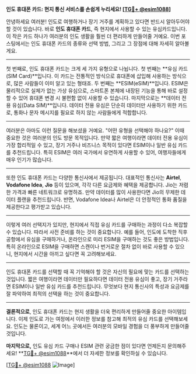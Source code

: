 **인도 휴대폰 카드: 현지 통신 서비스를 손쉽게 누리세요! [[TG💪+ @esim1088](https://t.me/s/esim1088)]**

안녕하세요 여러분! 인도로 여행하거나 장기 거주를 계획하고 있다면 반드시 알아두어야 할 것이 있습니다. 바로 **인도 휴대폰 카드**, 즉 현지에서 사용할 수 있는 유심카드입니다. 이 작은 카드 하나가 여러분의 인도 생활을 훨씬 더 편리하게 만들어줄 거예요. 이번 포스팅에서는 인도 휴대폰 카드의 종류와 선택 방법, 그리고 그 장점에 대해 자세히 알아볼게요.

---

첫 번째로, 인도 휴대폰 카드는 크게 세 가지 유형으로 나뉩니다. 첫 번째는 **유심 카드(SIM Card)**입니다. 이 카드는 전통적인 방식으로 휴대폰에 삽입해 사용하는 방식으로, 많은 사람들이 이미 알고 있는 형태죠. 두 번째는 **ESIM(eSIM)**입니다. ESIM은 물리적으로 실체가 없는 가상 유심으로, 스마트폰 본체에 내장된 기능을 통해 바로 설정할 수 있어 휴대폰 변경 시 불편함 없이 사용할 수 있습니다. 마지막으로는 **데이터 전용 유심(Data SIM)**입니다. 데이터 전용 유심은 단순히 데이터만 사용하기 위한 카드로, 통화나 문자 메시지를 필요로 하지 않는 사람들에게 적합합니다.

---

여러분은 아마도 이런 질문을 해보셨을 거예요. "어떤 유형을 선택해야 하나요?" 이때 중요한 것은 여러분의 인도 방문 목적입니다. 만약 짧은 여행이라면 데이터 전용 유심이 가장 합리적일 수 있고, 장기 거주나 비즈니스 목적이 있다면 ESIM이나 일반 유심 카드를 추천드립니다. 특히 ESIM은 여러 국가에서 유연하게 사용할 수 있어, 여행자들에게 매우 인기가 많습니다.

---

또한 인도 휴대폰 카드는 다양한 통신사에서 제공됩니다. 대표적인 통신사는 **Airtel**, **Vodafone Idea**, **Jio** 등이 있으며, 각각 다른 요금제와 혜택을 제공합니다. Jio는 저렴한 가격과 빠른 네트워크로 유명하죠. 만약 데이터를 많이 사용한다면 Jio의 무제한 데이터 플랜을 추천드립니다. 반면, Vodafone Idea나 Airtel은 더 안정적인 통화 품질을 제공한다고 평가받고 있습니다.

---

이렇게 여러 선택지가 있지만, 현지에서 직접 유심 카드를 구매하는 과정이 다소 복잡할 수 있습니다. 따라서 사전 준비를 하는 것이 중요합니다. 예를 들어, 인도에 도착한 직후 공항에서 유심을 구매하거나, 온라인으로 미리 ESIM을 구매하는 것도 좋은 방법입니다. 특히 온라인으로 ESIM을 구매하면 스캔이나 번거로운 절차 없이 바로 사용할 수 있으니, 현지에서 시간을 아끼고 싶다면 꼭 고려해보세요.

---

인도 휴대폰 카드를 선택할 때 꼭 기억해야 할 것은 자신의 필요에 맞는 카드를 선택하는 것입니다. 짧은 여행이라면 데이터만 필요하다면 데이터 전용 유심이 좋고, 장기 거주라면 ESIM이나 일반 유심 카드를 추천드립니다. 무엇보다 현지 통신사의 특성과 요금제를 잘 파악하여 최적의 선택을 하는 것이 중요합니다.

---

**결론적으로**, 인도 휴대폰 카드는 현지 생활을 더욱 편리하게 만들어줄 중요한 아이템입니다. 이제 인도로 가는 여정에서 이러한 정보를 참고해 최적의 유심 카드를 선택해보세요. 인도는 물론이고, 세계 어느 곳에서든 여러분의 모바일 경험을 더 풍부하게 만들어줄 것입니다. 

**마지막으로,** 인도 유심 카드 구매나 ESIM 관련 궁금한 점이 있다면 언제든지 문의해주세요! **[TG💪+ @esim1088](https://t.me/s/esim1088)**에서 더 자세한 정보를 확인하실 수 있습니다. 

[[TG💪+ @esim1088](https://t.me/s/esim1088) ![Image](https://i.postimg.cc/Y0z9fWf4/image.png)]